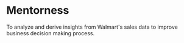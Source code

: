 # Mentorness
To analyze and derive insights from Walmart's sales data to improve business decision making process.
